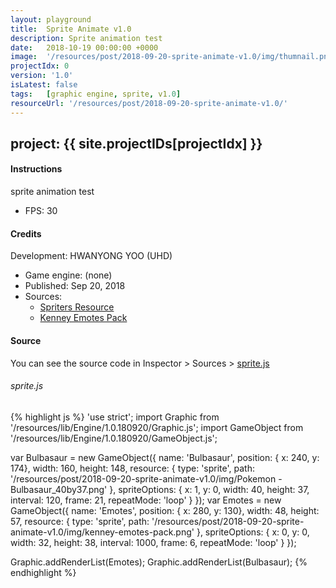 ```yaml
---
layout: playground
title:  Sprite Animate v1.0
description: Sprite animation test
date:   2018-10-19 00:00:00 +0000
image:  '/resources/post/2018-09-20-sprite-animate-v1.0/img/thumnail.png'
projectIdx: 0
version: '1.0'
isLatest: false
tags:   [graphic engine, sprite, v1.0]
resourceUrl: '/resources/post/2018-09-20-sprite-animate-v1.0/'
---
```

project: {{ site.projectIDs[projectIdx] }}
<canvas id="gameScreen" width="640px" height="400px" tabindex="1" style="width: 100%;"></canvas>
---
#### Instructions
sprite animation test
- FPS: 30

#### Credits
Development: HWANYONG YOO (UHD)
- Game engine: (none)
- Published: Sep 20, 2018
- Sources:
	- [Spriters Resource](https://www.spriters-resource.com/)
	- [Kenney Emotes Pack](https://www.kenney.nl/assets/emotes-pack)

#### Source
You can see the source code in Inspector > Sources > [sprite.js](/resources/post/2018-09-20-sprite-animate-v1.0/js/sprites.js)
###### sprite.js
{% highlight js %}
'use strict';
import Graphic from '/resources/lib/Engine/1.0.180920/Graphic.js';
import GameObject from '/resources/lib/Engine/1.0.180920/GameObject.js';

var Bulbasaur = new GameObject({
	name: 'Bulbasaur',
	position: { x: 240, y: 174},
	width: 160,
	height: 148,
	resource: {
		type: 'sprite',
		path: '/resources/post/2018-09-20-sprite-animate-v1.0/img/Pokemon - Bulbasaur_40by37.png'
	},
	spriteOptions: {
		x: 1,
		y: 0,
		width: 40,
		height: 37,
		interval: 120,
		frame: 21,
		repeatMode: 'loop'
	}
});
var Emotes = new GameObject({
	name: 'Emotes',
	position: { x: 280, y: 130},
	width: 48,
	height: 57,
	resource: {
		type: 'sprite',
		path: '/resources/post/2018-09-20-sprite-animate-v1.0/img/kenney-emotes-pack.png'
	},
	spriteOptions: {
		x: 0,
		y: 0,
		width: 32,
		height: 38,
		interval: 1000,
		frame: 6,
		repeatMode: 'loop'
	}
});

Graphic.addRenderList(Emotes);
Graphic.addRenderList(Bulbasaur);
{% endhighlight %}

<script type="module" src="{{page.resourceUrl}}/js/sprites.js"></script>